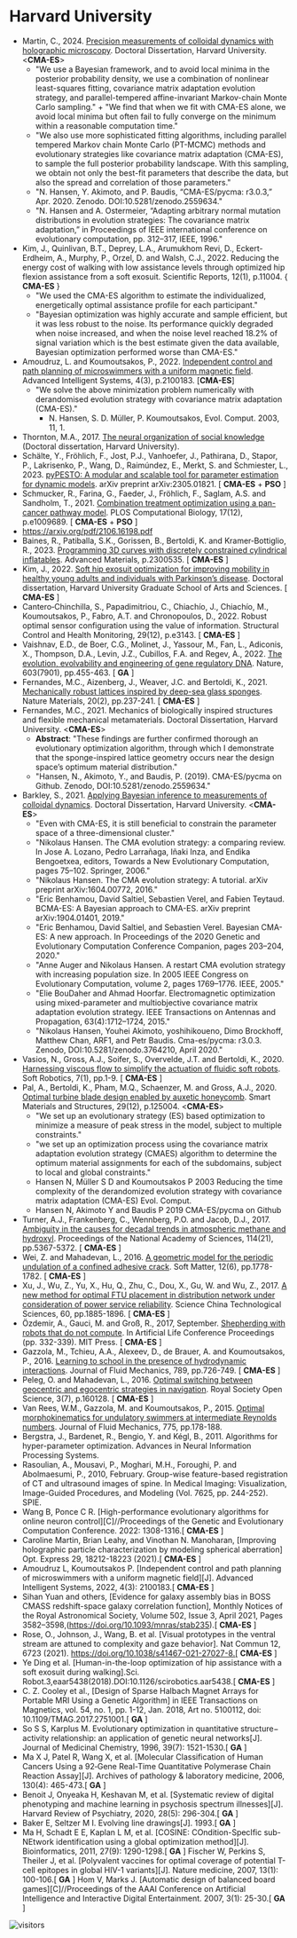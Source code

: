 # Harvard University

* Martin, C., 2024. [Precision measurements of colloidal dynamics with holographic microscopy](https://dash.harvard.edu/handle/1/37378922). Doctoral Dissertation, Harvard University. <**CMA-ES**>
  * "We use a Bayesian framework, and to avoid local minima in the posterior probability density, we use a combination of nonlinear least-squares fitting, covariance matrix adaptation evolution strategy, and parallel-tempered affine-invariant Markov-chain Monte Carlo sampling." + "We find that when we fit with CMA-ES alone, we avoid local minima but often fail to fully converge on the minimum within a reasonable computation time."
  * "We also use more sophisticated fitting algorithms, including parallel tempered Markov chain Monte Carlo (PT-MCMC) methods and evolutionary strategies like covariance matrix adaptation (CMA-ES), to sample the full posterior probability landscape. With this sampling, we obtain not only the best-fit parameters that describe the data, but also the spread and correlation of those parameters."
  * "N. Hansen, Y. Akimoto, and P. Baudis, “CMA-ES/pycma: r3.0.3,” Apr. 2020. Zenodo. DOI:10.5281/zenodo.2559634."
  * "N. Hansen and A. Ostermeier, “Adapting arbitrary normal mutation distributions in evolution strategies: The covariance matrix adaptation,” in Proceedings of IEEE international conference on evolutionary computation, pp. 312–317, IEEE, 1996."
* Kim, J., Quinlivan, B.T., Deprey, L.A., Arumukhom Revi, D., Eckert-Erdheim, A., Murphy, P., Orzel, D. and Walsh, C.J., 2022. Reducing the energy cost of walking with low assistance levels through optimized hip flexion assistance from a soft exosuit. Scientific Reports, 12(1), p.11004. { **CMA-ES** }
  * "We used the CMA-ES algorithm to estimate the individualized, energetically optimal assistance profile for each participant."
  * "Bayesian optimization was highly accurate and sample efficient, but it was less robust to the noise. Its performance quickly degraded when noise increased, and when the noise level reached 18.2% of signal variation which is the best estimate given the data available, Bayesian optimization performed worse than CMA-ES."
* Amoudruz, L. and Koumoutsakos, P., 2022. [Independent control and path planning of microswimmers with a uniform magnetic field](https://onlinelibrary.wiley.com/doi/full/10.1002/aisy.202100183). Advanced Intelligent Systems, 4(3), p.2100183. [**CMA-ES**]
  * "We solve the above minimization problem numerically with derandomised evolution strategy with covariance matrix adaptation (CMA-ES)."
    * N. Hansen, S. D. Müller, P. Koumoutsakos, Evol. Comput. 2003, 11, 1.
* Thornton, M.A., 2017. [The neural organization of social knowledge](https://dash.harvard.edu/bitstream/handle/1/40046533/THORNTON-DISSERTATION-2017.pdf?sequence=4&isAllowed=y) (Doctoral dissertation, Harvard University).
* Schälte, Y., Fröhlich, F., Jost, P.J., Vanhoefer, J., Pathirana, D., Stapor, P., Lakrisenko, P., Wang, D., Raimúndez, E., Merkt, S. and Schmiester, L., 2023. [pyPESTO: A modular and scalable tool for parameter estimation for dynamic models](https://arxiv.org/abs/2305.01821). arXiv preprint arXiv:2305.01821. [ **CMA-ES** + **PSO** ]
* Schmucker, R., Farina, G., Faeder, J., Fröhlich, F., Saglam, A.S. and Sandholm, T., 2021. [Combination treatment optimization using a pan-cancer pathway model](https://journals.plos.org/ploscompbiol/article?id=10.1371/journal.pcbi.1009689). PLOS Computational Biology, 17(12), p.e1009689. [ **CMA-ES** + **PSO** ]
* https://arxiv.org/pdf/2106.16198.pdf
* Baines, R., Patiballa, S.K., Gorissen, B., Bertoldi, K. and Kramer‐Bottiglio, R., 2023. [Programming 3D curves with discretely constrained cylindrical inflatables](https://onlinelibrary.wiley.com/doi/full/10.1002/adma.202300535). Advanced Materials, p.2300535. [ **CMA-ES** ]
* Kim, J., 2022. [Soft hip exosuit optimization for improving mobility in healthy young adults and individuals with Parkinson’s disease](https://dash.harvard.edu/handle/1/37372302). Doctoral dissertation, Harvard University Graduate School of Arts and Sciences. [ **CMA-ES** ]
* Cantero‐Chinchilla, S., Papadimitriou, C., Chiachío, J., Chiachío, M., Koumoutsakos, P., Fabro, A.T. and Chronopoulos, D., 2022. Robust optimal sensor configuration using the value of information. Structural Control and Health Monitoring, 29(12), p.e3143. [ **CMA-ES** ]
* Vaishnav, E.D., de Boer, C.G., Molinet, J., Yassour, M., Fan, L., Adiconis, X., Thompson, D.A., Levin, J.Z., Cubillos, F.A. and Regev, A., 2022. [The evolution, evolvability and engineering of gene regulatory DNA](https://www.nature.com/articles/s41586-022-04506-6). Nature, 603(7901), pp.455-463. [ **GA** ]
* Fernandes, M.C., Aizenberg, J., Weaver, J.C. and Bertoldi, K., 2021. [Mechanically robust lattices inspired by deep-sea glass sponges](https://www.nature.com/articles/s41563-020-0798-1). Nature Materials, 20(2), pp.237-241. [ **CMA-ES** ]
* Fernandes, M.C., 2021. Mechanics of biologically inspired structures and flexible mechanical metamaterials. Doctoral Dissertation, Harvard University. <**CMA-ES**>
  * **Abstract**: "These findings are further confirmed thorough an evolutionary optimization algorithm, through which I demonstrate that the sponge-inspired lattice geometry occurs near the design space’s optimum material distribution."
  * "Hansen, N., Akimoto, Y., and Baudis, P. (2019). CMA-ES/pycma on Github. Zenodo, DOI:10.5281/zenodo.2559634."
* Barkley, S., 2021. [Applying Bayesian inference to measurements of colloidal dynamics](https://www.proquest.com/openview/79ad764b42eb35742db8739eefbf4242/1?pq-origsite=gscholar&cbl=18750&diss=y). Doctoral Dissertation, Harvard University. <**CMA-ES**>
  * "Even with CMA-ES, it is still beneficial to constrain the parameter space of a three-dimensional cluster."
  * "Nikolaus Hansen. The CMA evolution strategy: a comparing review. In Jose A. Lozano, Pedro Larrañaga, Iñaki Inza, and Endika Bengoetxea, editors, Towards a New Evolutionary Computation, pages 75–102. Springer, 2006."
  * "Nikolaus Hansen. The CMA evolution strategy: A tutorial. arXiv preprint arXiv:1604.00772, 2016."
  * "Eric Benhamou, David Saltiel, Sebastien Verel, and Fabien Teytaud. BCMA-ES: A Bayesian approach to CMA-ES. arXiv preprint arXiv:1904.01401, 2019."
  * "Eric Benhamou, David Saltiel, and Sebastien Verel. Bayesian CMA-ES: A new approach. In Proceedings of the 2020 Genetic and Evolutionary Computation Conference Companion, pages 203–204, 2020."
  * "Anne Auger and Nikolaus Hansen. A restart CMA evolution strategy with increasing population size. In 2005 IEEE Congress on Evolutionary Computation, volume 2, pages 1769–1776. IEEE, 2005."
  * "Elie BouDaher and Ahmad Hoorfar. Electromagnetic optimization using mixed-parameter and multiobjective covariance matrix adaptation evolution strategy. IEEE Transactions on Antennas and Propagation, 63(4):1712–1724, 2015."
  * "Nikolaus Hansen, Youhei Akimoto, yoshihikoueno, Dimo Brockhoff, Matthew Chan, ARF1, and Petr Baudis. Cma-es/pycma: r3.0.3. Zenodo, DOI:10.5281/zenodo.3764210, April 2020."
* Vasios, N., Gross, A.J., Soifer, S., Overvelde, J.T. and Bertoldi, K., 2020. [Harnessing viscous flow to simplify the actuation of fluidic soft robots](https://www.liebertpub.com/doi/full/10.1089/soro.2018.0149). Soft Robotics, 7(1), pp.1-9. [ **CMA-ES** ]
* Pal, A., Bertoldi, K., Pham, M.Q., Schaenzer, M. and Gross, A.J., 2020. [Optimal turbine blade design enabled by auxetic honeycomb](https://iopscience.iop.org/article/10.1088/1361-665X/abbd1d/meta). Smart Materials and Structures, 29(12), p.125004. <**CMA-ES**>
  * "We set up an evolutionary strategy (ES) based optimization to minimize a measure of peak stress in the model, subject to multiple constraints."
  * "we set up an optimization process using the covariance matrix adaptation evolution strategy (CMAES) algorithm to determine the optimum material assignments for each of the subdomains, subject to local and global constraints."
  * Hansen N, Müller S D and Koumoutsakos P 2003 Reducing the time complexity of the derandomized evolution strategy with covariance matrix adaptation (CMA-ES) Evol. Comput.
  * Hansen N, Akimoto Y and Baudis P 2019 CMA-ES/pycma on Github
* Turner, A.J., Frankenberg, C., Wennberg, P.O. and Jacob, D.J., 2017. [Ambiguity in the causes for decadal trends in atmospheric methane and hydroxyl](https://www.pnas.org/doi/10.1073/pnas.1616020114). Proceedings of the National Academy of Sciences, 114(21), pp.5367-5372. [ **CMA-ES** ]
* Wei, Z. and Mahadevan, L., 2016. [A geometric model for the periodic undulation of a confined adhesive crack](https://pubs.rsc.org/en/content/articlehtml/2016/sm/c5sm01597a). Soft Matter, 12(6), pp.1778-1782. [ **CMA-ES** ]
* Xu, J., Wu, Z., Yu, X., Hu, Q., Zhu, C., Dou, X., Gu, W. and Wu, Z., 2017. [A new method for optimal FTU placement in distribution network under consideration of power service reliability](https://link.springer.com/article/10.1007/s11431-017-9152-9). Science China Technological Sciences, 60, pp.1885-1896. [ **CMA-ES** ]
* Özdemir, A., Gauci, M. and Groß, R., 2017, September. [Shepherding with robots that do not compute](https://direct.mit.edu/isal/proceedings/ecal2017/29/332/99567). In Artificial Life Conference Proceedings (pp. 332-339). MIT Press. [ **CMA-ES** ]
* Gazzola, M., Tchieu, A.A., Alexeev, D., de Brauer, A. and Koumoutsakos, P., 2016. [Learning to school in the presence of hydrodynamic interactions](https://www.cambridge.org/core/journals/journal-of-fluid-mechanics/article/learning-to-school-in-the-presence-of-hydrodynamic-interactions/22EE6D99862DB3F3882F287361C8E16A). Journal of Fluid Mechanics, 789, pp.726-749. [ **CMA-ES** ]
* Peleg, O. and Mahadevan, L., 2016. [Optimal switching between geocentric and egocentric strategies in navigation](https://royalsocietypublishing.org/doi/full/10.1098/rsos.160128). Royal Society Open Science, 3(7), p.160128. [ **CMA-ES** ]
* Van Rees, W.M., Gazzola, M. and Koumoutsakos, P., 2015. [Optimal morphokinematics for undulatory swimmers at intermediate Reynolds numbers](https://www.cambridge.org/core/journals/journal-of-fluid-mechanics/article/optimal-morphokinematics-for-undulatory-swimmers-at-intermediate-reynolds-numbers/A89113257A5A14C1C67331EA7922EF7B). Journal of Fluid Mechanics, 775, pp.178-188.
* Bergstra, J., Bardenet, R., Bengio, Y. and Kégl, B., 2011. Algorithms for hyper-parameter optimization. Advances in Neural Information Processing Systems.
* Rasoulian, A., Mousavi, P., Moghari, M.H., Foroughi, P. and Abolmaesumi, P., 2010, February. Group-wise feature-based registration of CT and ultrasound images of spine. In Medical Imaging: Visualization, Image-Guided Procedures, and Modeling (Vol. 7625, pp. 244-252). SPIE.
* Wang B, Ponce C R. [High-performance evolutionary algorithms for online neuron control][C]//Proceedings of the Genetic and Evolutionary Computation Conference. 2022: 1308-1316.[ **CMA-ES** ]
* Caroline Martin, Brian Leahy, and Vinothan N. Manoharan, [Improving holographic particle characterization by modeling spherical aberration] Opt. Express 29, 18212-18223 (2021).[ **CMA-ES** ]
* Amoudruz L, Koumoutsakos P. [Independent control and path planning of microswimmers with a uniform magnetic field][J]. Advanced Intelligent Systems, 2022, 4(3): 2100183.[ **CMA-ES** ]
* Sihan Yuan and others, [Evidence for galaxy assembly bias in BOSS CMASS redshift-space galaxy correlation function], Monthly Notices of the Royal Astronomical Society, Volume 502, Issue 3, April 2021, Pages 3582–3598,(https://doi.org/10.1093/mnras/stab235).[ **CMA-ES** ]
* Rose, O., Johnson, J., Wang, B. et al. [Visual prototypes in the ventral stream are attuned to complexity and gaze behavior]. Nat Commun 12, 6723 (2021). https://doi.org/10.1038/s41467-021-27027-8.[ **CMA-ES** ]
* Ye Ding et al. [Human-in-the-loop optimization of hip assistance with a soft exosuit during walking].Sci. Robot.3,eaar5438(2018).DOI:10.1126/scirobotics.aar5438.[ **CMA-ES** ]
* C. Z. Cooley et al., [Design of Sparse Halbach Magnet Arrays for Portable MRI Using a Genetic Algorithm] in IEEE Transactions on Magnetics, vol. 54, no. 1, pp. 1-12, Jan. 2018, Art no. 5100112, doi: 10.1109/TMAG.2017.2751001.[ **GA** ]
* So S S, Karplus M. Evolutionary optimization in quantitative structure− activity relationship: an application of genetic neural networks[J]. Journal of Medicinal Chemistry, 1996, 39(7): 1521-1530.[ **GA** ]
* Ma X J, Patel R, Wang X, et al. [Molecular Classification of Human Cancers Using a 92‐Gene Real-Time Quantitative Polymerase Chain Reaction Assay][J]. Archives of pathology & laboratory medicine, 2006, 130(4): 465-473.[ **GA** ]
* Benoit J, Onyeaka H, Keshavan M, et al. [Systematic review of digital phenotyping and machine learning in psychosis spectrum illnesses][J]. Harvard Review of Psychiatry, 2020, 28(5): 296-304.[ **GA** ]
* Baker E, Seltzer M I. Evolving line drawings[J]. 1993.[ **GA** ]
* Ma H, Schadt E E, Kaplan L M, et al. [COSINE: COndition-SpecIfic sub-NEtwork identification using a global optimization method][J]. Bioinformatics, 2011, 27(9): 1290-1298.[ **GA** ]
Fischer W, Perkins S, Theiler J, et al. [Polyvalent vaccines for optimal coverage of potential T-cell epitopes in global HIV-1 variants][J]. Nature medicine, 2007, 13(1): 100-106.[ **GA** ]
Hom V, Marks J. [Automatic design of balanced board games][C]//Proceedings of the AAAI Conference on Artificial Intelligence and Interactive Digital Entertainment. 2007, 3(1): 25-30.[ **GA** ]

![visitors](https://visitor-badge.laobi.icu/badge?page_id=Evolutionary-Intelligence.DistributedEvolutionaryComputation-HarvardUniversity)

